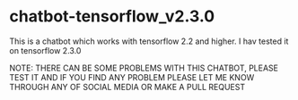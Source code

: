 # chatbot-tensorflow_v2.3.0

This is a chatbot which works with tensorflow 2.2 and higher. I hav tested it on tensorflow 2.3.0

NOTE: THERE CAN BE SOME PROBLEMS WITH THIS CHATBOT, PLEASE TEST IT AND IF YOU FIND ANY PROBLEM PLEASE LET ME KNOW THROUGH ANY OF SOCIAL MEDIA OR MAKE A PULL REQUEST

